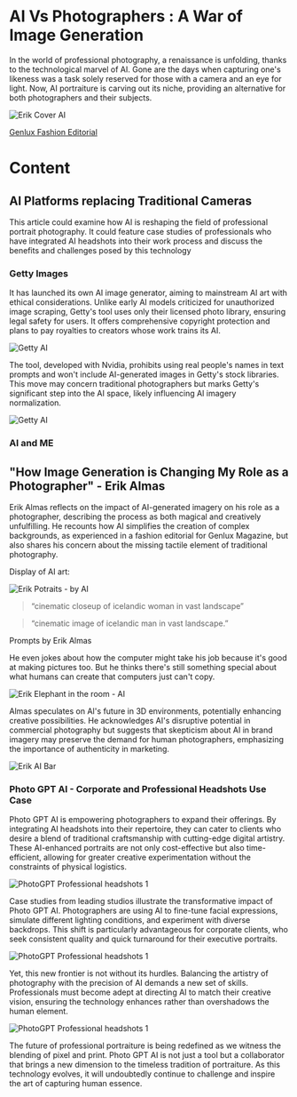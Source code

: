 # AI Vs Photographers : A War of Image Generation

In the world of professional photography, a renaissance is unfolding, thanks to the technological marvel of AI. Gone are the days when capturing one's likeness was a task solely reserved for those with a camera and an eye for light. Now, AI portraiture is carving out its niche, providing an alternative for both photographers and their subjects.

![Erik Cover AI](/Assets/blogs/blog_4_Images/ERIK_ALMAS_cover.jpg)

[Genlux Fashion Editorial](https://petapixel.com/2023/10/29/ai-and-me-how-image-generation-is-changing-my-role-as-a-photographer/)

# Content

## AI Platforms replacing Traditional Cameras

This article could examine how AI is reshaping the field of professional portrait photography. It could feature case studies of professionals who have integrated AI headshots into their work process and discuss the benefits and challenges posed by this technology

### Getty Images

It has launched its own AI image generator, aiming to mainstream AI art with ethical considerations. Unlike early AI models criticized for unauthorized image scraping, Getty's tool uses only their licensed photo library, ensuring legal safety for users. It offers comprehensive copyright protection and plans to pay royalties to creators whose work trains its AI.

![Getty AI](/Assets/blogs/blog_4_Images/Getty_AI_more.jpg)

The tool, developed with Nvidia, prohibits using real people's names in text prompts and won't include AI-generated images in Getty's stock libraries. This move may concern traditional photographers but marks Getty's significant step into the AI space, likely influencing AI imagery normalization.

![Getty AI](/Assets/blogs/blog_4_Images/Getty_AI.jpg)

### AI and ME

## "How Image Generation is Changing My Role as a Photographer" - Erik Almas

Erik Almas reflects on the impact of AI-generated imagery on his role as a photographer, describing the process as both magical and creatively unfulfilling. He recounts how AI simplifies the creation of complex backgrounds, as experienced in a fashion editorial for Genlux Magazine, but also shares his concern about the missing tactile element of traditional photography.

Display of AI art:

![Erik Potraits - by AI](/Assets/blogs/blog_4_Images/ERIK_ALMAS_portraits.jpg)

> “cinematic closeup of icelandic woman in vast landscape”

> “cinematic image of icelandic man in vast landscape.”

Prompts by Erik Almas

He even jokes about how the computer might take his job because it's good at making pictures too. But he thinks there's still something special about what humans can create that computers just can't copy.

![Erik Elephant in the room - AI](/Assets/blogs/blog_4_Images/ERIKALMAS_Eintheroom.jpg)

Almas speculates on AI's future in 3D environments, potentially enhancing creative possibilities. He acknowledges AI's disruptive potential in commercial photography but suggests that skepticism about AI in brand imagery may preserve the demand for human photographers, emphasizing the importance of authenticity in marketing.

![Erik AI Bar](/Assets/blogs/blog_4_Images/ERIK_ALMAS_Bar.jpg)

### Photo GPT AI - Corporate and Professional Headshots Use Case

Photo GPT AI is empowering photographers to expand their offerings. By integrating AI headshots into their repertoire, they can cater to clients who desire a blend of traditional craftsmanship with cutting-edge digital artistry. These AI-enhanced portraits are not only cost-effective but also time-efficient, allowing for greater creative experimentation without the constraints of physical logistics.

![PhotoGPT Professional headshots 1](/Assets/blogs/blog_4_Images/PhotoGPT_1.jpg)

Case studies from leading studios illustrate the transformative impact of Photo GPT AI. Photographers are using AI to fine-tune facial expressions, simulate different lighting conditions, and experiment with diverse backdrops. This shift is particularly advantageous for corporate clients, who seek consistent quality and quick turnaround for their executive portraits.

![PhotoGPT Professional headshots 1](/Assets/blogs/blog_4_Images/PhotoGPT_2.jpg)

Yet, this new frontier is not without its hurdles. Balancing the artistry of photography with the precision of AI demands a new set of skills. Professionals must become adept at directing AI to match their creative vision, ensuring the technology enhances rather than overshadows the human element.

![PhotoGPT Professional headshots 1](/Assets/blogs/blog_4_Images/PhotoGPT_3.jpg)

The future of professional portraiture is being redefined as we witness the blending of pixel and print. Photo GPT AI is not just a tool but a collaborator that brings a new dimension to the timeless tradition of portraiture. As this technology evolves, it will undoubtedly continue to challenge and inspire the art of capturing human essence.
